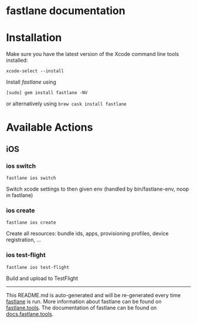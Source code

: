 fastlane documentation
================
# Installation

Make sure you have the latest version of the Xcode command line tools installed:

```
xcode-select --install
```

Install _fastlane_ using
```
[sudo] gem install fastlane -NV
```
or alternatively using `brew cask install fastlane`

# Available Actions
## iOS
### ios switch
```
fastlane ios switch
```
Switch xcode settings to then given env (handled by bin/fastlane-env, noop in fastlane)
### ios create
```
fastlane ios create
```
Create all resources: bundle ids, apps, provisioning profiles, device registration, ...
### ios test-flight
```
fastlane ios test-flight
```
Build and upload to TestFlight

----

This README.md is auto-generated and will be re-generated every time [fastlane](https://fastlane.tools) is run.
More information about fastlane can be found on [fastlane.tools](https://fastlane.tools).
The documentation of fastlane can be found on [docs.fastlane.tools](https://docs.fastlane.tools).
